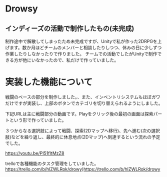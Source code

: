 # Drowsy
## インディーズの活動で制作したもの(未完成)
制作途中で解散してしまったため未完成ですが、Unityで私が作った2DRPGを上げます。数か月ほどチームのメンバーと相談したりしつつ、休みの日に少しずつ作業したりしなかったりで作りました。
チームでの活動でしたがUnityで制作できる方が他にいなかったので、私だけで作っていました。
# 実装した機能について
戦闘のベースの部分を制作しました。、また、インベントリシステムもほぼガワだけですが実装し、上部のボタンでカテゴリを切り替えられるようにしました。

下記URLは主に戦闘部分の動画です。Playをクリック後の最初の画面は探索パートという形で作っていました。

３つからなる選択肢によって戦闘、探索(2Dマップへ移行)、先へ進む(次の選択肢)などを繰り返し、最終的に休息地点(2Dマップ)へ到達するという流れの予定でした。


https://youtu.be/PI51fItMzZ8

trelloで各種機能のタスク管理をしていました。
https://trello.com/b/hIZWLRok/drowy)https://trello.com/b/hIZWLRok/drowy


